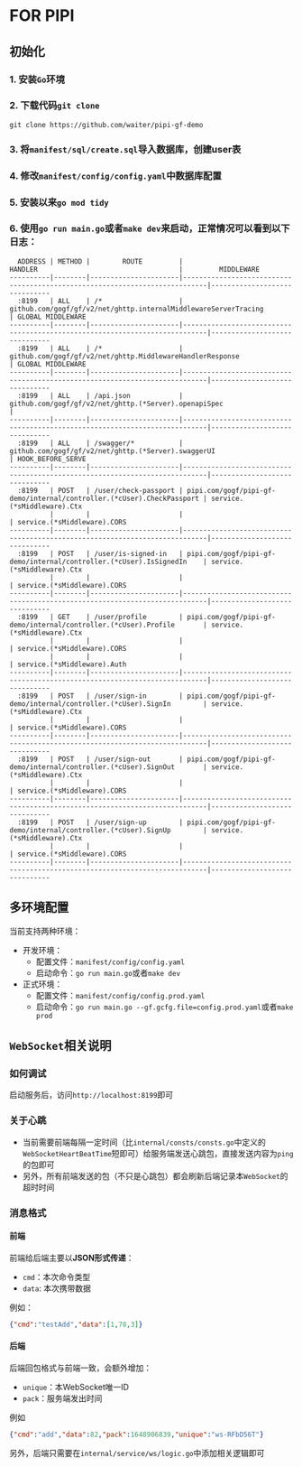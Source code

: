 # FOR PIPI

## 初始化

### 1. 安装`Go`环境

### 2. 下载代码`git clone`
```
git clone https://github.com/waiter/pipi-gf-demo
```

### 3. 将`manifest/sql/create.sql`导入数据库，创建user表

### 4. 修改`manifest/config/config.yaml`中数据库配置

### 5. 安装以来`go mod tidy`

### 6. 使用`go run main.go`或者`make dev`来启动，正常情况可以看到以下日志：
```
  ADDRESS | METHOD |        ROUTE         |                                  HANDLER                                   |         MIDDLEWARE           
----------|--------|----------------------|----------------------------------------------------------------------------|------------------------------
  :8199   | ALL    | /*                   | github.com/gogf/gf/v2/net/ghttp.internalMiddlewareServerTracing            | GLOBAL MIDDLEWARE            
----------|--------|----------------------|----------------------------------------------------------------------------|------------------------------
  :8199   | ALL    | /*                   | github.com/gogf/gf/v2/net/ghttp.MiddlewareHandlerResponse                  | GLOBAL MIDDLEWARE            
----------|--------|----------------------|----------------------------------------------------------------------------|------------------------------
  :8199   | ALL    | /api.json            | github.com/gogf/gf/v2/net/ghttp.(*Server).openapiSpec                      |                              
----------|--------|----------------------|----------------------------------------------------------------------------|------------------------------
  :8199   | ALL    | /swagger/*           | github.com/gogf/gf/v2/net/ghttp.(*Server).swaggerUI                        | HOOK_BEFORE_SERVE            
----------|--------|----------------------|----------------------------------------------------------------------------|------------------------------
  :8199   | POST   | /user/check-passport | pipi.com/gogf/pipi-gf-demo/internal/controller.(*cUser).CheckPassport | service.(*sMiddleware).Ctx   
          |        |                      |                                                                            | service.(*sMiddleware).CORS  
----------|--------|----------------------|----------------------------------------------------------------------------|------------------------------
  :8199   | POST   | /user/is-signed-in   | pipi.com/gogf/pipi-gf-demo/internal/controller.(*cUser).IsSignedIn    | service.(*sMiddleware).Ctx   
          |        |                      |                                                                            | service.(*sMiddleware).CORS  
----------|--------|----------------------|----------------------------------------------------------------------------|------------------------------
  :8199   | GET    | /user/profile        | pipi.com/gogf/pipi-gf-demo/internal/controller.(*cUser).Profile       | service.(*sMiddleware).Ctx   
          |        |                      |                                                                            | service.(*sMiddleware).CORS  
          |        |                      |                                                                            | service.(*sMiddleware).Auth  
----------|--------|----------------------|----------------------------------------------------------------------------|------------------------------
  :8199   | POST   | /user/sign-in        | pipi.com/gogf/pipi-gf-demo/internal/controller.(*cUser).SignIn        | service.(*sMiddleware).Ctx   
          |        |                      |                                                                            | service.(*sMiddleware).CORS  
----------|--------|----------------------|----------------------------------------------------------------------------|------------------------------
  :8199   | POST   | /user/sign-out       | pipi.com/gogf/pipi-gf-demo/internal/controller.(*cUser).SignOut       | service.(*sMiddleware).Ctx   
          |        |                      |                                                                            | service.(*sMiddleware).CORS  
----------|--------|----------------------|----------------------------------------------------------------------------|------------------------------
  :8199   | POST   | /user/sign-up        | pipi.com/gogf/pipi-gf-demo/internal/controller.(*cUser).SignUp        | service.(*sMiddleware).Ctx   
          |        |                      |                                                                            | service.(*sMiddleware).CORS  
----------|--------|----------------------|----------------------------------------------------------------------------|------------------------------
```

## 多环境配置

当前支持两种环境：

- 开发环境：
  - 配置文件：`manifest/config/config.yaml`
  - 启动命令：`go run main.go`或者`make dev`
- 正式环境：
  - 配置文件：`manifest/config/config.prod.yaml`
  - 启动命令：`go run main.go --gf.gcfg.file=config.prod.yaml`或者`make prod`

## `WebSocket`相关说明

### 如何调试

启动服务后，访问`http://localhost:8199`即可

### 关于心跳

- 当前需要前端每隔一定时间（比`internal/consts/consts.go`中定义的`WebSocketHeartBeatTime`短即可）给服务端发送心跳包，直接发送内容为`ping`的包即可
- 另外，所有前端发送的包（不只是心跳包）都会刷新后端记录本`WebSocket`的超时时间

### 消息格式

#### 前端
前端给后端主要以**JSON形式传递**：
- `cmd`：本次命令类型
- `data`: 本次携带数据

例如：
```JSON
{"cmd":"testAdd","data":[1,78,3]}
```
#### 后端
后端回包格式与前端一致，会额外增加：
- `unique`：本WebSocket唯一ID
- `pack`：服务端发出时间

例如
```JSON
{"cmd":"add","data":82,"pack":1648906839,"unique":"ws-RFbD56T"}
```
另外，后端只需要在`internal/service/ws/logic.go`中添加相关逻辑即可